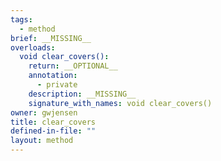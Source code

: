 ```yaml
---
tags:
  - method
brief: __MISSING__
overloads:
  void clear_covers():
    return: __OPTIONAL__
    annotation:
      - private
    description: __MISSING__
    signature_with_names: void clear_covers()
owner: gwjensen
title: clear_covers
defined-in-file: ""
layout: method
---
```

